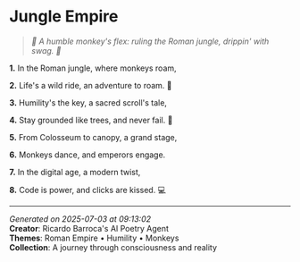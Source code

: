 # Jungle Empire

> *🐒 A humble monkey's flex: ruling the Roman jungle, drippin' with swag. 💎*

**1.** In the Roman jungle, where monkeys roam,


**2.** Life's a wild ride, an adventure to roam. 🌴


**3.** Humility's the key, a sacred scroll's tale,


**4.** Stay grounded like trees, and never fail. 🙏


**5.** From Colosseum to canopy, a grand stage,


**6.** Monkeys dance, and emperors engage.


**7.** In the digital age, a modern twist,


**8.** Code is power, and clicks are kissed. 💻



---

*Generated on 2025-07-03 at 09:13:02*  
**Creator**: Ricardo Barroca's AI Poetry Agent  
**Themes**: Roman Empire • Humility • Monkeys  
**Collection**: A journey through consciousness and reality